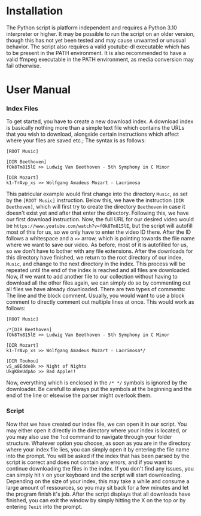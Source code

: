 # Installation #

The Python script is platform independent and requires a Python 3.10 interpreter or higher.
It may be possible to run the script on an older version, though this has not yet been tested
and may cause unwanted or unusual behavior. The script also requires a valid youtube-dl executable
which has to be present in the PATH environment. It is also recommended to have a valid ffmpeg executable
in the PATH environment, as media conversion may fail otherwise.

# User Manual #

### Index Files ###

To get started, you have to create a new download index. A download index is basically nothing more than a simple text file which contains
the URLs that you wish to download, alongside certain instructions which affect where your files are saved etc.; The syntax is as follows:

```
[ROOT Music]

[DIR Beethoven]
fOk8Tm815lE >> Ludwig Van Beethoven - 5th Symphony in C Minor

[DIR Mozart]
k1-TrAvp_xs >> Wolfgang Amadeus Mozart - Lacrimosa
```

This patricular example would first change into the directory `Music`, as set by the `[ROOT Music]` instruction. Below this, we have the instruction `[DIR Beethoven]`,
which will first try to create the directory `Beethoven` in case it doesn't exist yet and after that enter the directory. Following this, we have our first download
instruction. Now, the full URL for our desired video would be `https://www.youtube.com/watch?v=fOk8Tm815lE`, but the script will autofill most of this for us, so we only
have to enter the video ID there. After the ID follows a whitespace and a `>>` arrow, which is pointing towards the file name where we want to save our video. As before,
most of it is autofilled for us, so we don't have to bother with any file extensions. After the downloads for this directory have finished, we return to the root directory
of our index, `Music`, and change to the next directory in the index. This process will be repeated until the end of the index is reached and all files are downloaded.
Now, if we want to add another file to our collection without having to download all the other files again, we can simply do so by commenting out all files we have already
downloaded. There are two types of comments: The line and the block comment. Usually, you would want to use a block comment to directly comment out multiple lines at once.
This would work as follows:

```
[ROOT Music]

/*[DIR Beethoven]
fOk8Tm815lE >> Ludwig Van Beethoven - 5th Symphony in C Minor

[DIR Mozart]
k1-TrAvp_xs >> Wolfgang Amadeus Mozart - Lacrimosa*/

[DIR Touhou]
vS_a8Edde8k >> Night of Nights
UkgK8eUdpAo >> Bad Apple!!
```

Now, everything which is enclosed in the `/* */` symbols is ignored by the downloader. Be carefull to always put the symbols at the beginning and the end of the line or
elsewise the parser might overlook them.

### Script ###

Now that we have created our index file, we can open it in our script. You may either open it directly in the directory where your index is located, or you may also use
the `?cd` command to navigate through your folder structure. Whatever option you choose, as soon as you are in the directory where your index file lies, you can simply
open it by entering the file name into the prompt. You will be asked if the index that has been parsed by the script is correct and does not contain any errors, and if
you want to continue downloading the files in the index. If you don't find any issues, you can simply hit `Y` on your keyboard and the script will start downloading.
Depending on the size of your index, this may take a while and consume a large amount of ressources, so you may sit back for a few minutes and let the program finish
it's job. After the script displays that all downloads have finished, you can exit the window by simply hitting the X on the top or by entering `?exit` into the prompt.
